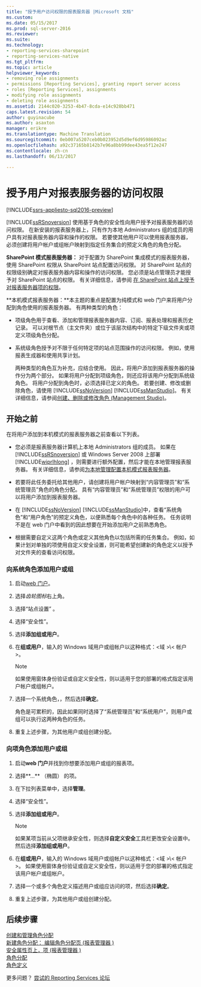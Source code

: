 ```yaml
---
title: "授予用户访问权限的报表服务器 |Microsoft 文档"
ms.custom: 
ms.date: 05/15/2017
ms.prod: sql-server-2016
ms.reviewer: 
ms.suite: 
ms.technology:
- reporting-services-sharepoint
- reporting-services-native
ms.tgt_pltfrm: 
ms.topic: article
helpviewer_keywords:
- removing role assignments
- permissions [Reporting Services], granting report server access
- roles [Reporting Services], assignments
- modifying role assignments
- deleting role assignments
ms.assetid: 2144c020-3253-4b47-8cda-e14c928bb471
caps.latest.revision: 54
author: guyinacube
ms.author: asaxton
manager: erikre
ms.translationtype: Machine Translation
ms.sourcegitcommit: 0eb007a5207ceb0b023952d5d9ef6d95986092ac
ms.openlocfilehash: a92c37165b8142b7e96a8bb99dee43ea5f12e247
ms.contentlocale: zh-cn
ms.lasthandoff: 06/13/2017

---
```

# <a name="grant-user-access-to-a-report-server"></a>授予用户对报表服务器的访问权限

[!INCLUDE[ssrs-appliesto-sql2016-preview](../../includes/ssrs-appliesto-sql2016-preview.md)]

[!INCLUDE[ssRSnoversion](../../includes/ssrsnoversion-md.md)] 使用基于角色的安全性向用户授予对报表服务器的访问权限。 在新安装的报表服务器上，只有作为本地 Administrators 组的成员的用户具有对报表服务器内容和操作的权限。 若要使其他用户可以使用报表服务器，必须创建将用户帐户或组帐户映射到指定任务集合的预定义角色的角色分配。

 **SharePoint 模式报表服务器：** 对于配置为 SharePoint 集成模式的报表服务器，使用 SharePoint 权限从 SharePoint 站点配置访问权限。 对 SharePoint 站点的权限级别确定对报表服务器内容和操作的访问权限。 您必须是站点管理员才能授予对 SharePoint 站点的权限。 有关详细信息，请参阅 [在 SharePoint 站点上授予对报表服务器项的权限](../../reporting-services/security/granting-permissions-on-report-server-items-on-a-sharepoint-site.md)。

 **本机模式报表服务器：**本主题的重点是配置为纯模式和 web 门户来将用户分配到角色使用的报表服务器。 有两种类型的角色：

- 项级角色用于查看、添加和管理报表服务器内容、订阅、报表处理和报表历史记录。 可以对根节点（主文件夹）或位于该层次结构中的特定下级文件夹或项定义项级角色分配。

- 系统级角色授予对不限于任何特定项的站点范围操作的访问权限。 例如，使用报表生成器和使用共享计划。

    两种类型的角色互为补充，应结合使用。 因此，将用户添加到报表服务器的操作分为两个部分。 如果将用户分配到项级角色，则还应将该用户分配到系统级角色。 将用户分配到角色时，必须选择已定义的角色。 若要创建、修改或删除角色，请使用 [!INCLUDE[ssNoVersion](../../includes/ssnoversion-md.md)] [!INCLUDE[ssManStudio](../../includes/ssmanstudio-md.md)]。 有关详细信息，请参阅[创建、删除或修改角色 (Management Studio)](../../reporting-services/security/role-definitions-create-delete-or-modify.md)。

## <a name="before-you-start"></a>开始之前

在将用户添加到本机模式的报表服务器之前查看以下列表。

- 您必须是报表服务器计算机上本地 Administrators 组的成员。 如果在 [!INCLUDE[ssRSnoversion](../../includes/ssrsnoversion-md.md)] 或 Windows Server 2008 上部署 [!INCLUDE[wiprlhlong](../../includes/wiprlhlong-md.md)] ，则需要进行额外配置，然后才能在本地管理报表服务器。 有关详细信息，请参阅[为本地管理配置本机模式报表服务器](../../reporting-services/report-server/configure-a-native-mode-report-server-for-local-administration-ssrs.md)。

- 若要将此任务委托给其他用户，请创建将用户帐户映射到“内容管理员”和“系统管理员”角色的角色分配。 具有“内容管理员”和“系统管理员”权限的用户可以将用户添加到报表服务器。

- 在 [!INCLUDE[ssNoVersion](../../includes/ssnoversion-md.md)] [!INCLUDE[ssManStudio](../../includes/ssmanstudio-md.md)]中，查看“系统角色”和“用户角色”的预定义角色，以便熟悉每个角色中的各种任务。 任务说明不是在 web 门户中看到的因此想要在开始添加用户之前熟悉角色。

- 根据需要自定义这两个角色或定义其他角色以包括所需的任务集合。 例如，如果计划对单独的项使用自定义安全设置，则可能希望创建新的角色定义以授予对文件夹的查看访问权限。

### <a name="to-add-a-user-or-group-to-a-system-role"></a>向系统角色添加用户或组

1. 启动[web 门户](../web-portal-ssrs-native-mode.md)。

2. 选择*齿轮图标*右上角。

3. 选择“站点设置” 。

4. 选择“安全性”。 

5. 选择**添加组或用户**。

6. 在**组或用户**，输入的 Windows 域用户或组帐户以这种格式：\<域 >\\< 帐户\>。 

    > [!NOTE]
    > 如果使用窗体身份验证或自定义安全性，则以适用于您的部署的格式指定该用户帐户或组帐户。

7. 选择一个系统角色，，然后选择**确定**。

    角色是可累积的，因此如果同时选择了“系统管理员”和“系统用户”，则用户或组可以执行这两种角色的任务。

8. 重复上述步骤，为其他用户或组创建分配。

### <a name="to-add-a-user-or-group-to-an-item-role"></a>向项角色添加用户或组

1. 启动**web 门户**并找到你想要添加用户或组的报表项。

2. 选择**...** （椭圆） 的项。

3. 在下拉列表菜单中，选择**管理**。

4. 选择“安全性”。 

5. 选择**添加组或用户**。

    > [!NOTE]
    > 如果某项当前从父项继承安全性，则选择**自定义安全**工具栏更改安全设置中。 然后选择**添加组或用户**。

6. 在**组或用户**，输入的 Windows 域用户或组帐户以这种格式：\<域 >\\< 帐户\>。 如果使用窗体身份验证或自定义安全性，则以适用于您的部署的格式指定该用户帐户或组帐户。

7. 选择一个或多个角色定义描述用户或组应访问的项，然后选择**确定**。

8. 重复上述步骤，为其他用户或组创建分配。

## <a name="next-steps"></a>后续步骤

[创建和管理角色分配](../../reporting-services/security/create-and-manage-role-assignments.md)   
[新建角色分配： 编辑角色分配页 &#40;报表管理器 &#41;](http://msdn.microsoft.com/library/3319ced0-4b86-42af-b18d-da41a625113c)   
[安全属性页上，项 &#40;报表管理器 &#41;](http://msdn.microsoft.com/library/351b8503-354f-4b1b-a7ac-f1245d978da0)   
[角色分配](../../reporting-services/security/role-assignments.md)   
[角色定义](../../reporting-services/security/role-definitions.md)  

更多问题？ [尝试的 Reporting Services 论坛](http://go.microsoft.com/fwlink/?LinkId=620231)
